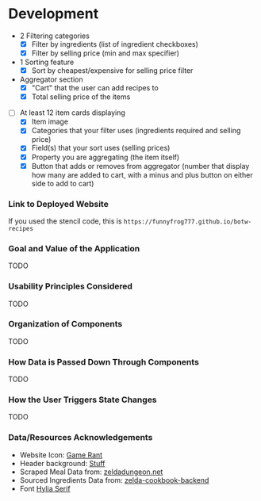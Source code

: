 # Development
- 2 Filtering categories
    - [X] Filter by ingredients (list of ingredient checkboxes)
    - [X] Filter by selling price (min and max specifier)
- 1 Sorting feature
    - [X] Sort by cheapest/expensive for selling price filter
- Aggregator section
    - [X] "Cart" that the user can add recipes to
    - [X] Total selling price of the items
- [ ] At least 12 item cards displaying
    - [X] Item image
    - [X] Categories that your filter uses (ingredients required and selling price)
    - [X] Field(s) that your sort uses (selling prices)
    - [X] Property you are aggregating (the item itself)
    - [X] Button that adds or removes from aggregator (number that display how many are added to cart, with a minus and plus button on either side to add to cart)

### Link to Deployed Website
If you used the stencil code, this is `https://funnyfrog777.github.io/botw-recipes`

### Goal and Value of the Application
TODO

### Usability Principles Considered
TODO

### Organization of Components
TODO

### How Data is Passed Down Through Components
TODO

### How the User Triggers State Changes
TODO

### Data/Resources Acknowledgements
- Website Icon: [Game Rant](https://www.google.com/url?sa=i&url=https%3A%2F%2Fgamerant.com%2Fzelda-breath-wild-best-cooking-recipes%2F&psig=AOvVaw3y1xRmLmP53M4-hGUhgzC_&ust=1669222260066000&source=images&cd=vfe&ved=0CBAQjhxqFwoTCNiJg9SfwvsCFQAAAAAdAAAAABAN)
- Header background: [Stuff](https://www.google.com/url?sa=i&url=https%3A%2F%2Fwww.stuff.tv%2Freview%2Fthe-legend-of-zelda-breath-of-the-wild-review%2F&psig=AOvVaw2ktvIsNP_8Pk-D-5N2Z9q3&ust=1669239803308000&source=images&cd=vfe&ved=0CBAQjhxqFwoTCIiH2InhwvsCFQAAAAAdAAAAABAD)
- Scraped Meal Data from: [zeldadungeon.net](https://www.zeldadungeon.net/wiki/Breath_of_the_Wild_Meals#Salmon_Meuni.C3.A8re)
- Sourced Ingredients Data from: [zelda-cookbook-backend](https://github.com/lexbonder/zelda-cookbook-backend/tree/master/data)
- Font [Hylia Serif](https://artsyomni.com/hyliaserif/download)